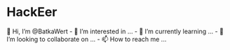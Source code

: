 # HackEer
👋 Hi, I’m @BatkaWert - 👀 I’m interested in ... - 🌱 I’m currently learning ... - 💞️ I’m looking to collaborate on ... - 📫 How to reach me ...
